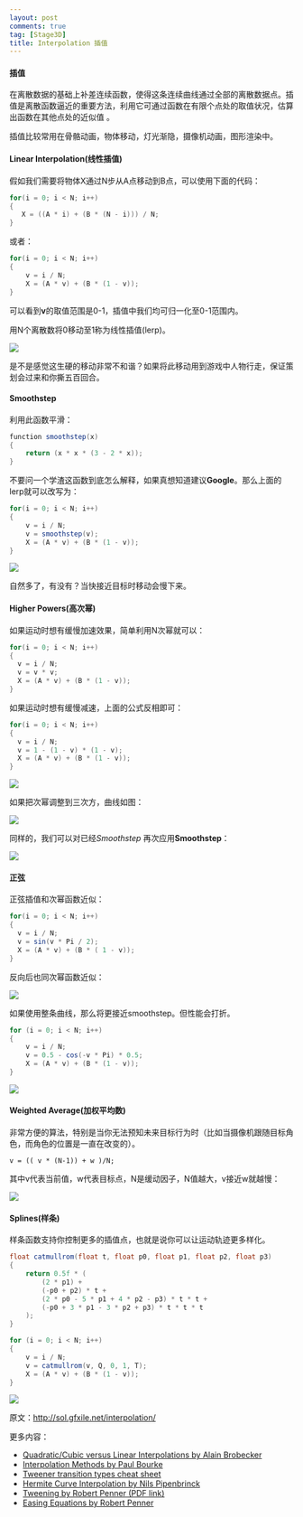 ```yaml
---
layout:	post
comments: true
tag: [Stage3D]
title: Interpolation 插值
---
```


#### 插值

在离散数据的基础上补差连续函数，使得这条连续曲线通过全部的离散数据点。插值是离散函数逼近的重要方法，利用它可通过函数在有限个点处的取值状况，估算出函数在其他点处的近似值  。

插值比较常用在骨骼动画，物体移动，灯光渐隐，摄像机动画，图形渲染中。

#### Linear Interpolation(线性插值)

假如我们需要将物体X通过N步从A点移动到B点，可以使用下面的代码：

```c#
for(i = 0; i < N; i++)
{    
   X = ((A * i) + (B * (N - i))) / N;
}
```

或者：

```c#
for(i = 0; i < N; i++)
{
	v = i / N;
  	X = (A * v) + (B * (1 - v));
}
```

可以看到**v**的取值范围是0-1，插值中我们均可归一化至0-1范围内。

用N个离散数将0移动至1称为线性插值(lerp)。

![](../images/linear.gif)

<div id="flashcontent"></div><script type="text/javascript">var flashvars = {};var params = {wmode:'direct'};var attributes = {};swfobject.embedSWF('../swf/linear.swf','flashcontent','400','300','14.0',null,flashvars,params,attributes,null);</script><div id="flashcontent"></div><script type="text/javascript">var flashvars = {};var params = {wmode:'direct'};var attributes = {};swfobject.embedSWF('../swf/linear.swf','flashcontent','400','300','14.0',null,flashvars,params,attributes,null);</script>

是不是感觉这生硬的移动非常不和谐？如果将此移动用到游戏中人物行走，保证策划会过来和你撕五百回合。

#### Smoothstep

利用此函数平滑：

```c#
function smoothstep(x)
{
	return (x * x * (3 - 2 * x));  
}
```

不要问一个学渣这函数到底怎么解释，如果真想知道建议**Google**。那么上面的lerp就可以改写为：

```c#
for(i = 0; i < N; i++)
{
	v = i / N;
  	v = smoothstep(v);
  	X = (A * v) + (B * (1 - v));
}
```

![](../images/smoothstep.gif)

<div id="flashcontent1"></div><script type="text/javascript">var flashvars = {};var params = {wmode:'direct'};var attributes = {};swfobject.embedSWF('../swf/smoothstep.swf','flashcontent1','400','300','14.0',null,flashvars,params,attributes,null);</script><div id="flashcontent1"></div><script type="text/javascript">var flashvars = {};var params = {wmode:'direct'};var attributes = {};swfobject.embedSWF('../swf/smoothstep.swf','flashcontent1','400','300','14.0',null,flashvars,params,attributes,null);</script>

自然多了，有没有？当快接近目标时移动会慢下来。

#### Higher Powers(高次幂)

如果运动时想有缓慢加速效果，简单利用N次幂就可以：

```c#
for(i = 0; i < N; i++)
{
  v = i / N;
  v = v * v;
  X = (A * v) + (B * (1 - v));	
}
```

如果运动时想有缓慢减速，上面的公式反相即可：

```c#
for(i = 0; i < N; i++)
{
  v = i / N;
  v = 1 - (1 - v) * (1 - v);
  X = (A * v) + (B * (1 - v));
}
```

![](../images/squared.gif)

<div id="flashcontent2"></div><script type="text/javascript">var flashvars = {};var params = {wmode:'direct'};var attributes = {};swfobject.embedSWF('../swf/squared.swf','flashcontent2','400','300','14.0',null,flashvars,params,attributes,null);</script><div id="flashcontent2"></div><script type="text/javascript">var flashvars = {};var params = {wmode:'direct'};var attributes = {};swfobject.embedSWF('../swf/squared.swf','flashcontent2','400','300','14.0',null,flashvars,params,attributes,null);</script>

如果把次幂调整到三次方，曲线如图：

![](../images/cubed.gif)

<div id="flashcontent3"></div><script type="text/javascript">var flashvars = {};var params = {wmode:'direct'};var attributes = {};swfobject.embedSWF('../swf/cube.swf','flashcontent3','400','300','14.0',null,flashvars,params,attributes,null);</script><div id="flashcontent3"></div><script type="text/javascript">var flashvars = {};var params = {wmode:'direct'};var attributes = {};swfobject.embedSWF('../swf/cube.swf','flashcontent3','400','300','14.0',null,flashvars,params,attributes,null);</script>

同样的，我们可以对已经*Smoothstep* 再次应用**Smoothstep**：

![](../images/smoothstepx.gif)

<div id="flashcontent4"></div><script type="text/javascript">var flashvars = {};var params = {wmode:'direct'};var attributes = {};swfobject.embedSWF('../swf/smoothstepX.swf','flashcontent4','400','300','14.0',null,flashvars,params,attributes,null);</script><div id="flashcontent4"></div><script type="text/javascript">var flashvars = {};var params = {wmode:'direct'};var attributes = {};swfobject.embedSWF('../swf/smoothstepX.swf','flashcontent4','400','300','14.0',null,flashvars,params,attributes,null);</script>

#### 正弦

正弦插值和次幂函数近似：

```c#
for(i = 0; i < N; i++)
{
  v = i / N;
  v = sin(v * Pi / 2);
  X = (A * v) + (B * ( 1 - v));
} 
```

反向后也同次幂函数近似：

![](../images/sin.gif)

<div id="flashcontent5"></div><script type="text/javascript">var flashvars = {};var params = {wmode:'direct'};var attributes = {};swfobject.embedSWF('../swf/sin.swf','flashcontent5','400','300','14.0',null,flashvars,params,attributes,null);</script><div id="flashcontent5"></div><script type="text/javascript">var flashvars = {};var params = {wmode:'direct'};var attributes = {};swfobject.embedSWF('../swf/sin.swf','flashcontent5','400','300','14.0',null,flashvars,params,attributes,null);</script>

如果使用整条曲线，那么将更接近smoothstep。但性能会打折。

```c#
for (i = 0; i < N; i++)
{
    v = i / N;
    v = 0.5 - cos(-v * Pi) * 0.5;
    X = (A * v) + (B * (1 - v));
}
```

![](../images/cos.gif)

<div id="flashcontent6"></div><script type="text/javascript">var flashvars = {};var params = {wmode:'direct'};var attributes = {};swfobject.embedSWF('../swf/fsin.swf','flashcontent6','400','300','14.0',null,flashvars,params,attributes,null);</script><div id="flashcontent6"></div><script type="text/javascript">var flashvars = {};var params = {wmode:'direct'};var attributes = {};swfobject.embedSWF('../swf/fsin.swf','flashcontent6','400','300','14.0',null,flashvars,params,attributes,null);</script>

#### Weighted Average(加权平均数)

非常方便的算法，特别是当你无法预知未来目标行为时（比如当摄像机跟随目标角色，而角色的位置是一直在改变的）。

```
v = (( v * (N-1)) + w )/N;
```

其中v代表当前值，w代表目标点，N是缓动因子，N值越大，v接近w就越慢：

![](../images/wtavg.gif)

<div id="flashcontent7"></div><script type="text/javascript">var flashvars = {};var params = {wmode:'direct'};var attributes = {};swfobject.embedSWF('../swf/wtavg.swf','flashcontent7','400','300','14.0',null,flashvars,params,attributes,null);</script><div id="flashcontent7"></div><script type="text/javascript">var flashvars = {};var params = {wmode:'direct'};var attributes = {};swfobject.embedSWF('../swf/wtavg.swf','flashcontent7','400','300','14.0',null,flashvars,params,attributes,null);</script>

#### Splines(样条)

样条函数支持你控制更多的插值点，也就是说你可以让运动轨迹更多样化。

```c#
float catmullrom(float t, float p0, float p1, float p2, float p3)
{
    return 0.5f * (
        (2 * p1) +
        (-p0 + p2) * t +
        (2 * p0 - 5 * p1 + 4 * p2 - p3) * t * t +
        (-p0 + 3 * p1 - 3 * p2 + p3) * t * t * t
    );
}

for (i = 0; i < N; i++)
{
    v = i / N;
    v = catmullrom(v, Q, 0, 1, T);
    X = (A * v) + (B * (1 - v));
}

```

![](../images/catmullrom.gif)

<div id="flashcontent8"></div><script type="text/javascript">var flashvars = {};var params = {wmode:'direct'};var attributes = {};swfobject.embedSWF('../swf/catmullrom.swf','flashcontent8','400','300','14.0',null,flashvars,params,attributes,null);</script><div id="flashcontent8"></div><script type="text/javascript">var flashvars = {};var params = {wmode:'direct'};var attributes = {};swfobject.embedSWF('../swf/catmullrom.swf','flashcontent8','400','300','14.0',null,flashvars,params,attributes,null);</script>

原文：http://sol.gfxile.net/interpolation/

更多内容：

- [Quadratic/Cubic versus Linear Interpolations by Alain Brobecker](http://abrobecker.free.fr/text/quad.htm)
- [Interpolation Methods by Paul Bourke](http://paulbourke.net/miscellaneous/interpolation//)
- [Tweener transition types cheat sheet](http://hosted.zeh.com.br/tweener/docs/en-us/misc/transitions.html)
- [Hermite Curve Interpolation by Nils Pipenbrinck](http://www.cubic.org/docs/hermite.htm)
- [Tweening by Robert Penner (PDF link)](http://www.robertpenner.com/easing/penner_chapter7_tweening.pdf)
- [Easing Equations by Robert Penner](http://www.gizma.com/easing/)